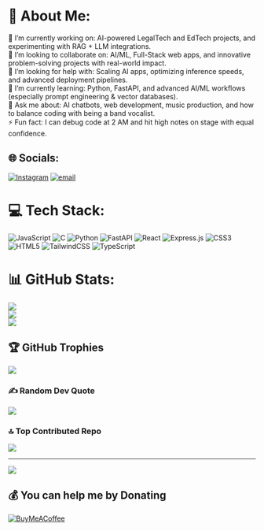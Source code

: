# 💫 About Me:
🔭 I’m currently working on: AI-powered LegalTech and EdTech projects, and experimenting with RAG + LLM integrations.<br>👯 I’m looking to collaborate on: AI/ML, Full-Stack web apps, and innovative problem-solving projects with real-world impact.<br>🤝 I’m looking for help with: Scaling AI apps, optimizing inference speeds, and advanced deployment pipelines.<br>🌱 I’m currently learning: Python, FastAPI, and advanced AI/ML workflows (especially prompt engineering & vector databases).<br>💬 Ask me about: AI chatbots, web development, music production, and how to balance coding with being a band vocalist.<br>⚡ Fun fact: I can debug code at 2 AM and hit high notes on stage with equal confidence. 


## 🌐 Socials:
[![Instagram](https://img.shields.io/badge/Instagram-%23E4405F.svg?logo=Instagram&logoColor=white)](https://instagram.com/me_athul._) [![email](https://img.shields.io/badge/Email-D14836?logo=gmail&logoColor=white)](mailto:athulwork23@gmail.com) 

# 💻 Tech Stack:
![JavaScript](https://img.shields.io/badge/javascript-%23323330.svg?style=for-the-badge&logo=javascript&logoColor=%23F7DF1E) 
![C](https://img.shields.io/badge/c-%2300599C.svg?style=for-the-badge&logo=c&logoColor=white) 
![Python](https://img.shields.io/badge/python-3670A0?style=for-the-badge&logo=python&logoColor=ffdd54) 
![FastAPI](https://img.shields.io/badge/FastAPI-005571?style=for-the-badge&logo=fastapi) 
![React](https://img.shields.io/badge/react-%2320232a.svg?style=for-the-badge&logo=react&logoColor=%2361DAFB) 
![Express.js](https://img.shields.io/badge/express.js-%23404d59.svg?style=for-the-badge&logo=express&logoColor=%2361DAFB) 
![CSS3](https://img.shields.io/badge/css3-%231572B6.svg?style=for-the-badge&logo=css3&logoColor=white) 
![HTML5](https://img.shields.io/badge/html5-%23E34F26.svg?style=for-the-badge&logo=html5&logoColor=white) 
![TailwindCSS](https://img.shields.io/badge/tailwindcss-%2338B2AC.svg?style=for-the-badge&logo=tailwind-css&logoColor=white) 
![TypeScript](https://img.shields.io/badge/typescript-%23007ACC.svg?style=for-the-badge&logo=typescript&logoColor=white)

# 📊 GitHub Stats:
![](https://github-readme-stats.vercel.app/api?username=meathul&theme=radical&hide_border=false&include_all_commits=true&count_private=true)<br/>
![](https://nirzak-streak-stats.vercel.app/?user=meathul&theme=radical&hide_border=false)<br/>
![](https://github-readme-stats.vercel.app/api/top-langs/?username=meathul&theme=radical&hide_border=false&include_all_commits=true&count_private=true&layout=compact)

## 🏆 GitHub Trophies
![](https://github-profile-trophy.vercel.app/?username=meathul&theme=radical&no-frame=false&no-bg=false&margin-w=4)

### ✍️ Random Dev Quote
![](https://quotes-github-readme.vercel.app/api?type=horizontal&theme=radical)

### 🔝 Top Contributed Repo
![](https://github-contributor-stats.vercel.app/api?username=meathul&limit=5&theme=radical&combine_all_yearly_contributions=true)

---
[![](https://visitcount.itsvg.in/api?id=meathul&icon=1&color=1)](https://visitcount.itsvg.in)

  ## 💰 You can help me by Donating
  [![BuyMeACoffee](https://img.shields.io/badge/Buy%20Me%20a%20Coffee-ffdd00?style=for-the-badge&logo=buy-me-a-coffee&logoColor=black)](https://buymeacoffee.com/meathul) 

  
